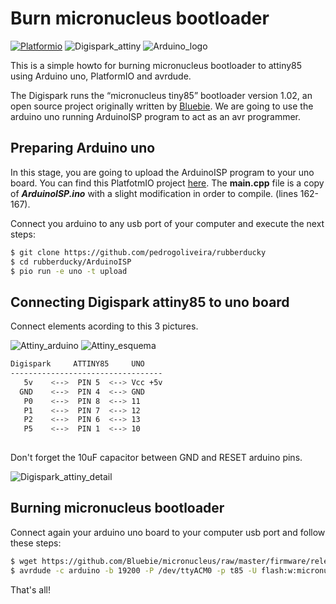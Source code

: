 # Burn micronucleus bootloader

[![Platformio](http://cdn.platformio.org/images/platformio-logo.17fdc3bc.png)](http://platformio.org/)
![Digispark_attiny](https://github.com/pedrogoliveira/rubberducky/raw/master/images/digispark_attiny_1.jpg)
![Arduino_logo](https://github.com/pedrogoliveira/rubberducky/raw/master/images/Arduino_Uno_logo.png)


This is a simple howto for burning micronucleus bootloader to attiny85 using Arduino uno, PlatformIO and avrdude.

The Digispark runs the “micronucleus tiny85” bootloader version 1.02, an open source project originally written by [Bluebie](https://github.com/Bluebie).
We are going to use the arduino uno running ArduinoISP program to act as an avr programmer. 

## Preparing Arduino uno

In this stage, you are going to upload the ArduinoISP program to your uno board. You can find this PlatfotmIO project [here](https://github.com/pedrogoliveira/rubberducky/tree/master/ArduinoISP). The **main.cpp** file is a copy of ***ArduinoISP.ino*** with a slight modification in order to compile. (lines 162-167).

Connect you arduino to any usb port of your computer and execute the next steps:
```sh
$ git clone https://github.com/pedrogoliveira/rubberducky
$ cd rubberducky/ArduinoISP
$ pio run -e uno -t upload
```
## Connecting Digispark attiny85 to uno board

Connect elements acording to this 3 pictures. 

![Attiny_arduino](https://github.com/pedrogoliveira/rubberducky/raw/master/images/attiny-arduino-ligacao-282x380.jpg)
![Attiny_esquema](https://github.com/pedrogoliveira/rubberducky/raw/master/images/attiny85-esquema_en.jpg)

```sh
Digispark     ATTINY85     UNO
----------------------------------
   5v    <-->  PIN 5  <--> Vcc +5v
  GND    <-->  PIN 4  <--> GND
   P0    <-->  PIN 8  <--> 11
   P1    <-->  PIN 7  <--> 12
   P2    <-->  PIN 6  <--> 13
   P5    <-->  PIN 1  <--> 10
   
```
Don't forget the 10uF capacitor between GND and RESET arduino pins.

![Digispark_attiny_detail](https://github.com/pedrogoliveira/rubberducky/raw/master/images/digispark_attiny_detail.png)

## Burning micronucleus bootloader

Connect again your arduino uno board to your computer usb port and follow these steps:

```sh
$ wget https://github.com/Bluebie/micronucleus/raw/master/firmware/releases/micronucleus-1.06.hex
$ avrdude -c arduino -b 19200 -P /dev/ttyACM0 -p t85 -U flash:w:micronucleus-1.06.hex -U lfuse:w:0xe1:m -U hfuse:w:0xdd:m -U efuse:w:0xfe:m$ 
```
That's all!
